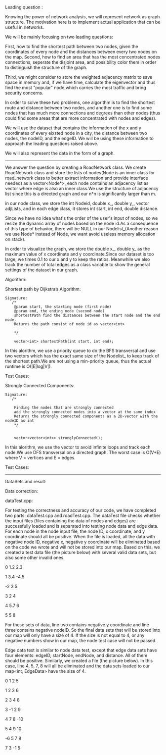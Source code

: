 Leading question :

Knowing the power of network analysis, we will represent network as graph structure. The motivation here is to implement actual application that can be useful in networks.

We will be mainly focusing on two leading questions:

First, how to find the shortest path between two nodes, given the coordinates of every node and the distances between every two nodes on the map.
Second, how to find an area that has the most concentrated nodes connections, seperate the disjoint area, and possibility color them in order to distinguish the structure of the graph.

Third, we might consider to store the weighted adjacency matrix to save space in memory and, if we have time, calculate the eigenvector and thus find the most "popular" node,which carries the most traffic and bring security concerns.

In order to solve these two problems, one algorithm is to find the shortest route and distance between two nodes, and another one is to find some nodes that has much more connections and degrees than other nodes (thus could find some areas that are more concentrated with nodes and edges).

We will use the dataset that contains the information of the x and y coordinates of every eixsted node in a city, the distance between two nodes, the nodeID, and the edgeID. We will be using these information to approach the leading questions raised above.

We will also represent the data in the form of a graph. 

--------------------------------------------------------------------------------------------------------------------------------------------------------------------

We answer the question by creating a RoadNetwork class.
We create  RoadNetwork class and store the lists of nodes(Node is an inner class for road_network class to better extract information and provide interface needed) as a vector<Node*>, each node contains an adjacency list as vector<Edge> where edge is also an inner class.We use the structure of adjacency list since this is a directed graph and our n*n is significantly larger than m.
  

in our node class, we store the int Nodeid, double x_, double y_, vector<edge> adjLists, and in each edge class, it stores int start, int end, double distance.

Since we have no idea what's the order of the user's input of nodes, so we resize the dynamic array of nodes based on the node id.As a consequence of this type of behavior, there will be NULL in our Nodelist_(Another reason we use Node* instead of Node, we want avoid useless memory allocation on stack).
 
In order to visualize the graph, we store the double x_, double y_ as the maximum value of x coordinate and y coordinate.Since our dataset is too large, we times 0.1 to our x and y to keep the ratios. Meanwhile we also track the number of total edges as a class variable to show the general settings of the dataset in our graph.

Algorithm:

Shortest path by Dijkstra’s Algorithm:
  
    Signature:
       /*
        @param start, the starting node (first node)
        @param end, the ending node (second node)
        shortestPath find the distances between the start node and the end node.
        Returns the path consist of node id as vector<int>
  
        */
  
        vector<int> shortestPath(int start, int end);
  
In this alorithm, we use a priority queue to do the BFS transversal and use two vectors which has the exact same size of the Nodelist_ to keep track of the shortest path.We are not using a min-priority queue, thus the actual runtime is O(|E|log|V|).
  

Test Cases:

  

Strongly Connected Components:
  
    Signature:
       /*
  
        Finding the nodes that are strongly connected
        add the strongly connected nodes into a vector at the same index
        Returns the strongly connected components as a 2D-vector with the nodeID as int
        */
  
  
        vector<vector<int>> stronglyConnected();
  
In this alorithm, we use the vector<visited> to avoid infinite loops and track each node.We use DFS transversal on a directed graph.
 The worst case is O(V+E) where V = vertices and E = edges.


Test Cases:
  
  

  
--------------------------------------------------------------------------------------------------------------------------------------------------------------------
  
  DataSets and result:
 
 Data correction:
  
   dataTest.cpp:
  
For testing the correctness and accuracy of our code, we have completed two parts: dataTest.cpp and roadTest.cpp. The dataTest file checks whether the input files (files containing the data of nodes and edges) are successfully loaded and is separated into testing node data and edge data. For each node in the node input file, the node ID, x coordinate, and y coordinate should all be positive. When the file is loaded, all the data with negative node ID, negative x, negative y coordinate will be eliminated based on the code we wrote and will not be stored into our map<int Coordinate>. Based on this, we created a test data file (the picture below) with several valid data sets, but also some other invalid ones.
  
  0 1.2 2.3
  
  1 3.4 -4.5
  
  -2 3 5
  
  3 2 4
  
  4 5.7 6
  
  5 5 8
  
For these sets of data, line two contains negative y coordinate and line three contains negative nodeID. So the final data sets that will be stored into our map<int Coordinate> will only have a size of 4. If the size is not equal to 4, or any negative numbers show in our map, the node test case will not be passed.

Edge data test is similar to node data test, except that edge data sets have four elements: edgeID, startNode, endNode, and distance. All of them should be positive. Similarly, we created a file (the picture below). In this case, line 4, 5, 7, 8 will all be eliminated and the data sets loaded to our map<int, EdgeData> have the size of 4.
  
  0 1 2 5
  
  1 2 3 6
  
  2 3 4 8
  
  3 -1 2 9
  
  4 7 8 -10
  
  5 4 9 10
  
  -6 5 7 8
  
  7 3 -1 5


  


